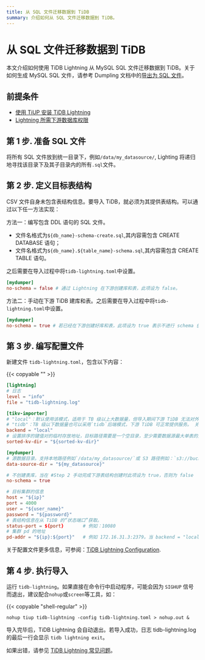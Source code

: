 ```yaml
---
title: 从 SQL 文件迁移数据到 TiDB
summary: 介绍如何从 SQL 文件迁移数据到 TiDB。
---
```


# 从 SQL 文件迁移数据到 TiDB

本文介绍如何使用 TiDB Lightning 从 MySQL SQL 文件迁移数据到 TiDB。关于如何生成 MySQL SQL 文件，请参考 Dumpling 文档中的[导出为 SQL 文件](https://docs.pingcap.com/zh/tidb/stable/dumpling-overview#%E5%AF%BC%E5%87%BA%E4%B8%BA-sql-%E6%96%87%E4%BB%B6)。

## 前提条件

- [使用 TiUP 安装 TiDB Lightning](/migration-tools.md)
- [Lightning 所需下游数据库权限](/tidb-lightning/tidb-lightning-faq.md#tidb-lightning-对下游数据库的账号权限要求是怎样的)

## 第 1 步. 准备 SQL 文件

将所有 SQL 文件放到统一目录下，例如`/data/my_datasource/`, Lighting 将递归地寻找该目录下及其子目录内的所有`.sql`文件。

## 第 2 步. 定义目标表结构

CSV 文件自身未包含表结构信息。要导入 TiDB，就必须为其提供表结构。可以通过以下任一方法实现：

方法一：编写包含 DDL 语句的 SQL 文件。

- 文件名格式为`${db_name}-schema-create.sql`,其内容需包含 CREATE DATABASE 语句；
- 文件名格式为`${db_name}.${table_name}-schema.sql`,其内容需包含 CREATE TABLE 语句。

之后需要在导入过程中将`tidb-lightning.toml`中设置。

```toml
[mydumper] 
no-schema = false # 通过 Lightning 在下游创建库和表，此项设为 false。
```

方法二：手动在下游 TiDB 建库和表。之后需要在导入过程中将`tidb-lightning.toml`中设置。

```toml
[mydumper] 
no-schema = true # 若已经在下游创建好库和表，此项设为 true 表示不进行 schema 创建
```

## 第 3 步. 编写配置文件

新建文件 `tidb-lightning.toml`，包含以下内容：

{{< copyable "" >}}

```toml
[lightning]
# 日志
level = "info"
file = "tidb-lightning.log"

[tikv-importer]
# "local"：默认使用该模式，适用于 TB 级以上大数据量，但导入期间下游 TiDB 无法对外提供服务。
# "tidb"：TB 级以下数据量也可以采用`tidb`后端模式，下游 TiDB 可正常提供服务。 关于后端模式更多信息请参阅：https://docs.pingcap.com/tidb/stable/tidb-lightning-backends
backend = "local"
# 设置排序的键值对的临时存放地址，目标路径需要是一个空目录，至少需要数据源最大单表的空间
sorted-kv-dir = "${sorted-kv-dir}"

[mydumper]
# 源数据目录。支持本地路径例如`/data/my_datasource/`或 S3 路径例如：`s3://bucket-name/data-path`
data-source-dir = "${my_datasource}"

# 不创建表库，当在 #Step 2 手动完成下游表结构创建时此项设为 true，否则为 false
no-schema = true

# 目标集群的信息
host = "${ip}"
port = 4000
user = "${user_name}"
password = "${password}"
# 表结构信息在从 TiDB 的“状态端口”获取。
status-port = ${port}       # 例如：10080
# 集群 pd 的地址
pd-addr = "${ip}:${port}"   # 例如 172.16.31.3:2379。当 backend = "local" 时 status-port 和 pd-addr 必须正确填写，否则导入将出现异常。
```

关于配置文件更多信息，可参阅：[TiDB Lightning Configuration](/tidb-lightning/tidb-lightning-configuration.md).

## 第 4 步. 执行导入

运行 `tidb-lightning`。如果直接在命令行中启动程序，可能会因为 `SIGHUP` 信号而退出，建议配合`nohup`或`screen`等工具，如：

{{< copyable "shell-regular" >}}

```shell
nohup tiup tidb-lightning -config tidb-lightning.toml > nohup.out &
```

导入完毕后，TiDB Lightning 会自动退出。若导入成功，日志 tidb-lightning.log 的最后一行会显示 `tidb lightning exit`。

如果出错，请参见 [TiDB Lightning 常见问题](/tidb-lightning/tidb-lightning-faq.md)。